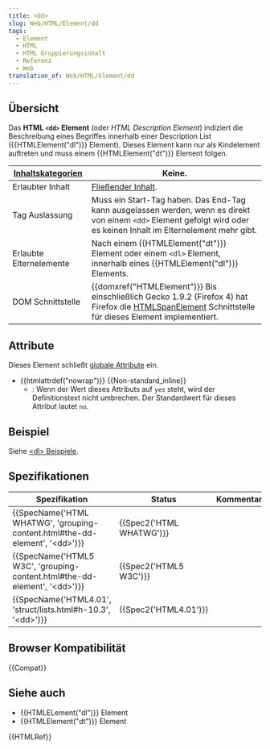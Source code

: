 ```yaml
---
title: <dd>
slug: Web/HTML/Element/dd
tags:
  - Element
  - HTML
  - HTML Gruppierungsinhalt
  - Referenz
  - Web
translation_of: Web/HTML/Element/dd
---
```

## Übersicht

Das **HTML `<dd>` Element** (oder _HTML Description Element_) indiziert die Beschreibung eines Begriffes innerhalb einer Description List ({{HTMLElement("dl")}} Element). Dieses Element kann nur als Kindelement auftreten und muss einem {{HTMLElement("dt")}} Element folgen.

| [Inhaltskategorien](/de/docs/HTML/Content_categories "HTML/Content_categories") | Keine.                                                                                                                                                                                          |
| ------------------------------------------------------------------------------- | ----------------------------------------------------------------------------------------------------------------------------------------------------------------------------------------------- |
| Erlaubter Inhalt                                                                | [Fließender Inhalt](/de/docs/HTML/Content_categories#Flow_content "HTML/Content_categories#Flow_content").                                                                                      |
| Tag Auslassung                                                                  | Muss ein Start-Tag haben. Das End-Tag kann ausgelassen werden, wenn es direkt von einem `<dd>` Element gefolgt wird oder es keinen Inhalt im Elternelement mehr gibt.                           |
| Erlaubte Elternelemente                                                         | Nach einem {{HTMLElement("dt")}} Element oder einem `<dl>` Element, innerhalb eines {{HTMLElement("dl")}} Elements.                                                               |
| DOM Schnittstelle                                                               | {{domxref("HTMLElement")}} Bis einschließlich Gecko 1.9.2 (Firefox 4) hat Firefox die [HTMLSpanElement](/de/docs/DOM/span "DOM/span") Schnittstelle für dieses Element implementiert. |

## Attribute

Dieses Element schließt [globale Attribute](/de/docs/HTML/Global_attributes "HTML/Global attributes") ein.

- {{htmlattrdef("nowrap")}} {{Non-standard_inline}}
  - : Wenn der Wert dieses Attributs auf `yes` steht, wird der Definitionstext nicht umbrechen. Der Standardwert für dieses Attribut lautet `no`.

## Beispiel

Siehe [\<dl> Beispiele](/de/docs/HTML/Element/dl#examples "HTML/Element/dl#examples").

## Spezifikationen

| Spezifikation                                                                                                | Status                           | Kommentar |
| ------------------------------------------------------------------------------------------------------------ | -------------------------------- | --------- |
| {{SpecName('HTML WHATWG', 'grouping-content.html#the-dd-element', '&lt;dd&gt;')}} | {{Spec2('HTML WHATWG')}} |           |
| {{SpecName('HTML5 W3C', 'grouping-content.html#the-dd-element', '&lt;dd&gt;')}}     | {{Spec2('HTML5 W3C')}}     |           |
| {{SpecName('HTML4.01', 'struct/lists.html#h-10.3', '&lt;dd&gt;')}}                     | {{Spec2('HTML4.01')}}     |           |

## Browser Kompatibilität

{{Compat}}

## Siehe auch

- {{HTMLELement("dl")}} Element
- {{HTMLElement("dt")}} Element

{{HTMLRef}}
